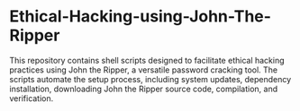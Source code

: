 # Ethical-Hacking-using-John-The-Ripper
This repository contains shell scripts designed to facilitate ethical hacking practices using John the Ripper, a versatile password cracking tool. The scripts automate the setup process, including system updates, dependency installation, downloading John the Ripper source code, compilation, and verification.

